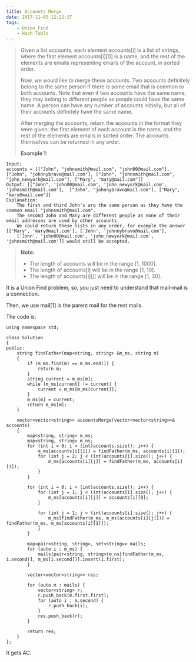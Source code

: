 ```yaml
---
title: Accounts Merge
date: 2017-11-05 12:22:37
tags:
    - Union Find
    - Hash Table
---
```


> Given a list accounts, each element accounts[i] is a list of strings, where the first element accounts[i][0] is a name, and the rest of the elements are emails representing emails of the account, in sorted order.
>
> Now, we would like to merge these accounts. Two accounts definitely belong to the same person if there is some email that is common to both accounts. Note that even if two accounts have the same name, they may belong to different people as people could have the same name. A person can have any number of accounts initially, but all of their accounts definitely have the same name.
>
> After merging the accounts, return the accounts in the format they were given: the first element of each account is the name, and the rest of the elements are emails in sorted order. The accounts themselves can be returned in any order.
>
> **Example 1:**
```
Input:
accounts = [["John", "johnsmith@mail.com", "john00@mail.com"], ["John", "johnnybravo@mail.com"], ["John", "johnsmith@mail.com", "john_newyork@mail.com"], ["Mary", "mary@mail.com"]]
Output: [["John", 'john00@mail.com', 'john_newyork@mail.com', 'johnsmith@mail.com'],  ["John", "johnnybravo@mail.com"], ["Mary", "mary@mail.com"]]
Explanation:
    The first and third John's are the same person as they have the common email "johnsmith@mail.com".
    The second John and Mary are different people as none of their email addresses are used by other accounts.
    We could return these lists in any order, for example the answer [['Mary', 'mary@mail.com'], ['John', 'johnnybravo@mail.com'],
    ['John', 'john00@mail.com', 'john_newyork@mail.com', 'johnsmith@mail.com']] would still be accepted.
```
> **Note:**
> + The length of accounts will be in the range [1, 1000].
> + The length of accounts[i] will be in the range [1, 10].
> + The length of accounts[i][j] will be in the range [1, 30].

<!--more-->

It is a Union Find problem, so, you just need to understand that mail-mail is a connection.

Then, we use mail[1] is the parent mail for the rest mails.

The code is:

```
using namespace std;

class Solution
{
public:
    string findFather(map<string, string> &m_ms, string m)
    {
        if (m_ms.find(m) == m_ms.end()) {
            return m;
        }
        string current = m_ms[m];
        while (m_ms[current] != current) {
            current = m_ms[m_ms[current]];
        }
        m_ms[m] = current;
        return m_ms[m];
    }

    vector<vector<string>> accountsMerge(vector<vector<string>>& accounts)
    {
        map<string, string> m_ms;
        map<string, string> m_ns;
        for (int i = 0; i < (int)accounts.size(); i++) {
            m_ms[accounts[i][1]] = findFather(m_ms, accounts[i][1]);
            for (int j = 2; j < (int)accounts[i].size(); j++) {
                m_ms[accounts[i][j]] = findFather(m_ms, accounts[i][1]);
            }
        }

        for (int i = 0; i < (int)accounts.size(); i++) {
            for (int j = 1; j < (int)accounts[i].size(); j++) {
                m_ns[accounts[i][j]] = accounts[i][0];
            }

            for (int j = 1; j < (int)accounts[i].size(); j++) {
                m_ms[findFather(m_ms, m_ms[accounts[i][j]])] = findFather(m_ms, m_ms[accounts[i][1]]);
            }
        }

        map<pair<string, string>, set<string>> mails;
        for (auto i : m_ms) {
            mails[pair<string, string>(m_ns[findFather(m_ms, i.second)], m_ms[i.second])].insert(i.first);
        }

        vector<vector<string>> res;

        for (auto m : mails) {
            vector<string> r;
            r.push_back(m.first.first);
            for (auto i : m.second) {
                r.push_back(i);
            }
            res.push_back(r);
        }

        return res;
    }
};
```

It gets AC.
